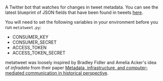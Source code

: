 A Twitter bot that watches for changes in tweet metadata.  You can see the
latest blueprint of JSON fields that have been found in tweets
[here](https://github.com/edsu/metatweet/blob/master/blueprint.json).

You will need to set the following variables in your environment before you run
`metatweet.py`:

* CONSUMER\_KEY
* CONSUMER\_SECRET
* ACCESS\_TOKEN
* ACCESS\_TOKEN\_SECRET

metatweet was loosely inspired by Bradley Fidler and Amelia Acker's idea of
*infradata* from their paper [Metadata, infrastructure, and computer-mediated
communication in historical perspective](https://dx.doi.org/10.1002/asi.23660).

